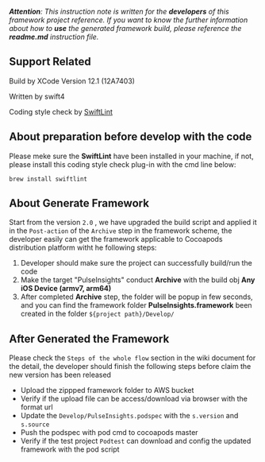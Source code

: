 
_**Attention**: This instruction note is written for the **developers** of this framework project reference. If you want to know the further information about how to **use** the generated framework build, please reference the **readme.md** instruction file._


## Support Related
Build by XCode Version 12.1 (12A7403)

Written by swift4

Coding style check by [SwiftLint](https://github.com/realm/SwiftLint)

## About preparation before develop with the code
Please meke sure the **SwiftLint** have been installed in your machine, if not, please install this coding style check plug-in with the cmd line below:

```
brew install swiftlint
```

## About Generate Framework
Start from the version `2.0` , we have upgraded the build script and applied it in the `Post-action` of the `Archive` step in the framework scheme, the developer easily can get the framework applicable to Cocoapods distribution platform witht he following steps:

1. Developer should make sure the project can successfully build/run the code
2. Make the target "PulseInsights" conduct **Archive** with the build obj **Any iOS Device (armv7, arm64)**
3. After completed **Archive** step, the folder will be popup in few seconds, and you can find the framework folder **PulseInsights.framework** been created in the folder `${project path}/Develop/` 

## After Generated the Framework
Please check the `Steps of the whole flow` section in the wiki document for the detail, the developer should finish the following steps before claim the new version has been released
- Upload the zippped framework folder to AWS bucket
- Verify if the upload file can be access/download via browser with the format url
- Update the `Develop/PulseInsights.podspec` with the `s.version` and `s.source`
- Push the podspec with pod cmd to cocoapods master
- Verify if the test project `Podtest` can download and config the updated framework with the pod script